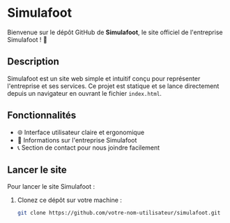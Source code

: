 # Simulafoot

Bienvenue sur le dépôt GitHub de **Simulafoot**, le site officiel de l'entreprise Simulafoot ! 🚀  

## Description  

Simulafoot est un site web simple et intuitif conçu pour représenter l'entreprise et ses services. Ce projet est statique et se lance directement depuis un navigateur en ouvrant le fichier `index.html`.  

## Fonctionnalités  

- 🌐 Interface utilisateur claire et ergonomique  
- 💼 Informations sur l'entreprise Simulafoot  
- 📞 Section de contact pour nous joindre facilement  

## Lancer le site  

Pour lancer le site Simulafoot :  

1. Clonez ce dépôt sur votre machine :  
   ```bash
   git clone https://github.com/votre-nom-utilisateur/simulafoot.git
